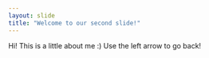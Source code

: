 ```yaml
---
layout: slide
title: "Welcome to our second slide!"
---
```

Hi! This is a little about me :)
Use the left arrow to go back!